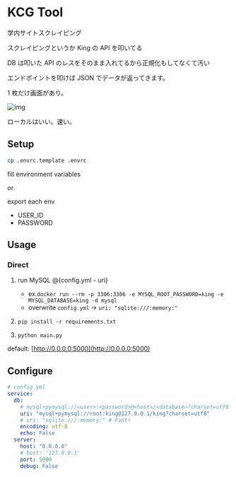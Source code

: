 # KCG Tool

学内サイトスクレイピング

スクレイピングというか King の API を叩いてる

DB は叩いた API のレスをそのまま入れてるから正規化もしてなくて汚い

エンドポイントを叩けば JSON でデータが返ってきます。

1 枚だけ画面があり。

![img](https://user-images.githubusercontent.com/25787913/53440270-7b770f00-3a47-11e9-8a70-4a199eb7ab7d.png)

ローカルはいい。速い。

## Setup

```sh
cp .envrc.template .envrc
```

fill environment variables

or

export each env

- USER_ID
- PASSWORD

## Usage

### Direct

1. run MySQL @{config.yml - uri}

   - ex.`docker run --rm -p 3306:3306 -e MYSQL_ROOT_PASSWORD=king -e MYSQL_DATABASE=king -d mysql`
   - overwrite `config.yml` -> `uri: "sqlite:///:memory:"`

2. `pip install -r requirements.txt`

3. `python main.py`

default: [http://0.0.0.0:5000](http://0.0.0.0:5000)

## Configure

```yml
# config.yml
service:
  db:
    # mysql+pymysql://<user>:<password>@<host>/<database>?charset=utf8
    uri: "mysql+pymysql://root:king@127.0.0.1/king?charset=utf8"
    # uri: "sqlite:///:memory:" # Fast!
    encoding: utf-8
    echo: False
  server:
    host: "0.0.0.0"
    # host: '127.0.0.1'
    port: 5000
    debug: False
```
